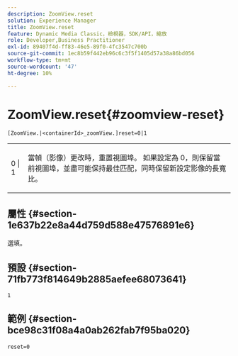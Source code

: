 ```yaml
---
description: ZoomView.reset
solution: Experience Manager
title: ZoomView.reset
feature: Dynamic Media Classic，檢視器，SDK/API，縮放
role: Developer,Business Practitioner
exl-id: 89407f4d-ff83-46e5-89f0-4fc3547c700b
source-git-commit: 1ec8b59f442eb96c6c3f5f1405d57a38a86bd056
workflow-type: tm+mt
source-wordcount: '47'
ht-degree: 10%

---
```


# ZoomView.reset{#zoomview-reset}

`[ZoomView.|<containerId>_zoomView.]reset=0|1`

<table id="table_49FFD1BC53B846F09A6D214BC8C5C3FE"> 
 <tbody> 
  <tr> 
   <td colname="col1"> <p> <span class="codeph"> 0 | 1</span> </p> </td> 
   <td colname="col2"> <p> 當幀（影像）更改時，重置視圖埠。 如果設定為<span class="codeph"> 0</span>，則保留當前視圖埠，並盡可能保持最佳匹配，同時保留新設定影像的長寬比。 </p> </td> 
  </tr> 
 </tbody> 
</table>

## 屬性 {#section-1e637b22e8a44d759d588e47576891e6}

選填。

## 預設 {#section-71fb773f814649b2885aefee68073641}

`1`

## 範例 {#section-bce98c31f08a4a0ab262fab7f95ba020}

`reset=0`
